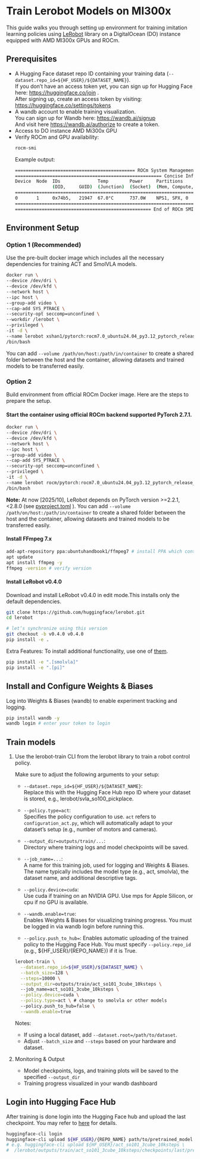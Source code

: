 # Train Lerobot Models on MI300x
This guide walks you through setting up environment for training imitation learning policies using [LeRobot](https://github.com/huggingface/lerobot) library on a DigitalOcean (DO) instance equipped with AMD MI300x GPUs and ROCm.

## Prerequisites
- A Hugging Face dataset repo ID containing your training data (`--dataset.repo_id=${HF_USER}/${DATASET_NAME}`).    
  If you don’t have an access token yet, you can sign up for Hugging Face here: https://huggingface.co/join .    
  After signing up, create an access token by visiting: https://huggingface.co/settings/tokens
- A wandb account to enable training visualization.    
  You can sign up for Wandb here: https://wandb.ai/signup    
  And visit here https://wandb.ai/authorize to create a token.
- Access to DO instance AMD Mi300x GPU
- Verify ROCm and GPU availability:
  ``` bash
  rocm-smi
  ```
  Example output:
  ``` bash
  ============================================= ROCm System Management Interface =============================================
  ======================================================= Concise Info =======================================================
  Device  Node  IDs              Temp        Power     Partitions          SCLK     MCLK     Fan  Perf  PwrCap  VRAM%  GPU%
                (DID,     GUID)  (Junction)  (Socket)  (Mem, Compute, ID)
  ============================================================================================================================
  0       1     0x74b5,   21947  67.0°C      737.0W    NPS1, SPX, 0        1280Mhz  1100Mhz  0%   auto  750.0W  49%    100%
  ============================================================================================================================
  =================================================== End of ROCm SMI Log ====================================================
  ```

## Environment Setup
### Option 1 (Recommended)
Use the pre-built docker image which includes all the necessary dependencies for training ACT and SmolVLA models.  
``` bash
docker run \
--device /dev/dri \
--device /dev/kfd \
--network host \
--ipc host \
--group-add video \
--cap-add SYS_PTRACE \
--security-opt seccomp=unconfined \
--workdir /lerobot \
--privileged \
-it -d \
--name lerobot xshan1/pytorch:rocm7.0_ubuntu24.04_py3.12_pytorch_release_2.7.1_lerobot_0.4.0
/bin/bash
```
You can add `--volume /path/on/host:/path/in/container` to create a shared folder between the host and the container, allowing datasets and trained models to be transferred easily.

### Option 2
Build environment from official ROCm Docker image. Here are the steps to prepare the setup.
#### Start the container using official ROCm backend supported PyTorch 2.7.1. 
``` bash
docker run \
--device /dev/dri \
--device /dev/kfd \
--network host \
--ipc host \
--group-add video \
--cap-add SYS_PTRACE \
--security-opt seccomp=unconfined \
--privileged \
-it -d \
--name lerobot rocm/pytorch:rocm7.0_ubuntu24.04_py3.12_pytorch_release_2.7.1
/bin/bash
```
**Note:** At now [2025/10], LeRobot depends on PyTorch version >=2.2.1, <2.8.0 (see [pyproject.toml](https://github.com/huggingface/lerobot/blob/v0.4.0/pyproject.toml#L79) ). You can add `--volume /path/on/host:/path/in/container` to create a shared folder between the host and the container, allowing datasets and trained models to be transferred easily.
#### Install FFmpeg 7.x
``` bash
add-apt-repository ppa:ubuntuhandbook1/ffmpeg7 # install PPA which contains ffmpeg 7.x
apt update
apt install ffmpeg -y
ffmpeg -version # verify version
```
#### Install LeRobot v0.4.0
Download and install LeRobot v0.4.0 in edit mode.This installs only the default dependencies.

``` bash
git clone https://github.com/huggingface/lerobot.git
cd lerobot

# let’s synchronize using this version
git checkout -b v0.4.0 v0.4.0
pip install -e .
```
Extra Features: To install additional functionality, use one of [them](https://github.com/huggingface/lerobot/blob/v0.4.0/pyproject.toml#L149).
``` bash
pip install -e ".[smolvla]"
pip install -e ".[pi]"
```
## Install and Configure Weights & Biases
Log into Weights & Biases (wandb) to enable experiment tracking and logging.
``` bash
pip install wandb -y
wandb login # enter your token to login
```
## Train models
1. Use the lerobot-train CLI from the lerobot library to train a robot control policy.
       
   Make sure to adjust the following arguments to your setup:
   - `--dataset.repo_id=${HF_USER}/${DATASET_NAME}`:    
     Replace this with the Hugging Face Hub repo ID where your dataset is stored, e.g., lerobot/svla_so100_pickplace.
     
   - `--policy.type=act`:    
     Specifies the policy configuration to use. `act` refers to `configuration_act.py`, which will automatically adapt to your dataset’s setup (e.g., number of motors and cameras).
     
   - `--output_dir=outputs/train/...`:    
     Directory where training logs and model checkpoints will be saved.
   - `--job_name=...`:    
     A name for this training job, used for logging and Weights & Biases. The name typically includes the model type (e.g., act, smolvla), the dataset name, and additional descriptive tags.
     
   - `--policy.device=cuda`:    
     Use cuda if training on an NVIDIA GPU. Use mps for Apple Silicon, or cpu if no GPU is available.
     
   - `--wandb.enable=true`:    
     Enables Weights & Biases for visualizing training progress. You must be logged in via wandb login before running this.

   - `--policy.push_to_hub=`:
     Enables automatic uploading of the trained policy to the Hugging Face Hub. You must specify `--policy.repo_id` (e.g., ${HF_USER}/{REPO_NAME}) if it is True.
     
    ``` bash
    lerobot-train \
      --dataset.repo_id=${HF_USER}/${DATASET_NAME} \
      --batch_size=128 \
      --steps=10000 \
      --output_dir=outputs/train/act_so101_3cube_10ksteps \ 
      --job_name=act_so101_3cube_10ksteps \
      --policy.device=cuda \
      --policy.type=act \ # change to smolvla or other models
      --policy.push_to_hub=false \
      --wandb.enable=true
   ```
   Notes:
   - If using a local dataset, add `--dataset.root=/path/to/dataset`.
   - Adjust `--batch_size` and `--steps` based on your hardware and dataset.
2. Monitoring & Output
    - Model checkpoints, logs, and training plots will be saved to the specified `--output_dir`
    - Training progress visualized in your wandb dashboard
## Login into Hugging Face Hub
After training is done login into the Hugging Face hub and upload the last checkpoint. You may refer to [here](https://github.com/huggingface/lerobot/blob/v0.4.0/README.md#add-a-pretrained-policy) for details.
``` bash
huggingface-cli login
huggingface-cli upload ${HF_USER}/{REPO_NAME} path/to/pretrained_model
# e.g. huggingface-cli upload ${HF_USER}/act_so101_3cube_10ksteps \
#  /lerobot/outputs/train/act_so101_3cube_10ksteps/checkpoints/last/pretrained_model
```
